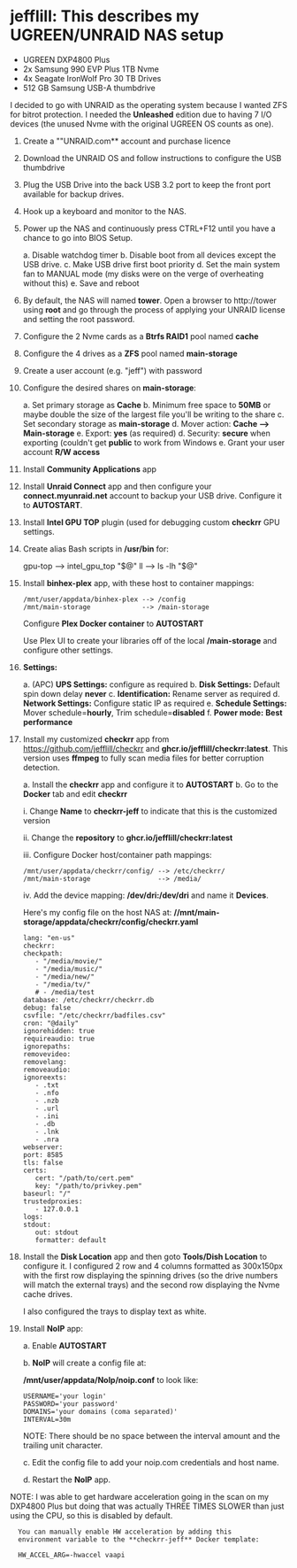 # jefflill: This describes my UGREEN/UNRAID NAS setup

* UGREEN DXP4800 Plus
* 2x Samsung 990 EVP Plus 1TB Nvme
* 4x Seagate IronWolf Pro 30 TB Drives
* 512 GB Samsung USB-A thumbdrive

I decided to go with UNRAID as the operating system because
I wanted ZFS for bitrot protection.  I needed the **Unleashed**
edition due to having 7 I/O devices (the unused Nvme with the
original UGREEN OS counts as one).

1. Create a ""UNRAID.com** account and purchase licence

2. Download the UNRAID OS and follow instructions to
   configure the USB thumbdrive

3. Plug the USB Drive into the back USB 3.2 port to
   keep the front port available for backup drives.

3. Hook up a keyboard and monitor to the NAS.

4. Power up the NAS and continuously press CTRL+F12
   until you have a chance to go into BIOS Setup.

   a. Disable watchdog timer
   b. Disable boot from all devices except the USB drive.
   c. Make USB drive first boot priority
   d. Set the main system fan to MANUAL mode (my disks
      were on the verge of overheating without this)
   e. Save and reboot

5. By default, the NAS will named **tower**.  Open a browser
   to http://tower using **root** and go through the
   process of applying your UNRAID license and setting
   the root password.

5. Configure the 2 Nvme cards as a **Btrfs RAID1** pool
   named **cache**

6. Configure the 4 drives as a **ZFS** pool named **main-storage**

6. Create a user account (e.g. "jeff") with password

7. Configure the desired shares on **main-storage**:

   a. Set primary storage as **Cache**
   b. Minimum free space to **50MB** or maybe double the size
      of the largest file you'll be writing to the share
   c. Set secondary storage as **main-storage**
   d. Mover action: **Cache --> Main-storage**
   e. Export: **yes** (as required)
   d. Security: **secure** when exporting (couldn't get
      **public** to work from Windows
   e. Grant your user account **R/W access**

8. Install **Community Applications** app

9. Install **Unraid Connect** app and then configure your
   **connect.myunraid.net** account to backup your USB
   drive.  Configure it to **AUTOSTART**.

10. Install **Intel GPU TOP** plugin (used for debugging
    custom **checkrr** GPU settings.

11. Create alias Bash scripts in **/usr/bin** for:
    
    gpu-top --> intel_gpu_top "$@"
    ll      --> ls -lh "$@"

13. Install **binhex-plex** app, with these host to container
    mappings:
    
    ```
    /mnt/user/appdata/binhex-plex --> /config
    /mnt/main-storage             --> /main-storage
    ```

    Configure **Plex Docker container** to **AUTOSTART**
    
    Use Plex UI to create your libraries off of the local
    **/main-storage** and configure other settings.

14. **Settings:**

    a. (APC) **UPS Settings:** configure as required
    b. **Disk Settings:** Default spin down delay **never**
    c. **Identification:** Rename server as required
    d. **Network Settings:** Configure static IP as required
    e. **Schedule Settings:** Mover schedule=**hourly**,
       Trim schedule=**disabled**
    f. **Power mode:** **Best performance**

15. Install my customized **checkrr** app from 
    https://github.com/jefflill/checkrr and 
    **ghcr.io/jefflill/checkrr:latest**.  This version
    uses **ffmpeg** to fully scan media files for
    better corruption detection.

    a. Install the **checkrr** app and configure it to **AUTOSTART**
    b. Go to the **Docker** tab and edit **checkrr**

       i. Change **Name** to **checkrr-jeff** to indicate
          that this is the customized version

       ii. Change the **repository** to **ghcr.io/jefflill/checkrr:latest**

       iii. Configure Docker host/container path mappings:
       ```
       /mnt/user/appdata/checkrr/config/ --> /etc/checkrr/
       /mnt/main-storage                 --> /media/
       ```

       iv. Add the device mapping: **/dev/dri:/dev/dri** and name
           it **Devices**.

      Here's my config file on the host NAS at:
      **//mnt/main-storage/appdata/checkrr/config/checkrr.yaml**
      ```
      lang: "en-us"
      checkrr:
      checkpath: 
         - "/media/movie/"
         - "/media/music/"
         - "/media/new/"
         - "/media/tv/"
         # - /media/test
      database: /etc/checkrr/checkrr.db
      debug: false
      csvfile: "/etc/checkrr/badfiles.csv"
      cron: "@daily"
      ignorehidden: true
      requireaudio: true
      ignorepaths:
      removevideo:
      removelang:
      removeaudio:
      ignoreexts:
         - .txt
         - .nfo
         - .nzb
         - .url
         - .ini
         - .db
         - .lnk
         - .nra
      webserver:
      port: 8585
      tls: false
      certs:
         cert: "/path/to/cert.pem"
         key: "/path/to/privkey.pem"
      baseurl: "/"
      trustedproxies:
         - 127.0.0.1
      logs:
      stdout:
         out: stdout
         formatter: default
      ```

16. Install the **Disk Location** app and then goto 
    **Tools/Dish Location** to configure it.  I configured
    2 row and 4 columns formatted as 300x150px with the
    first row displaying the spinning drives (so the drive
    numbers will match the external trays) and the second
    row displaying the Nvme cache drives.

    I also configured the trays to display text as white.

17. Install **NoIP** app:

    a. Enable **AUTOSTART**

    b. **NoIP** will create a config file at:

       **/mnt/user/appdata/NoIp/noip.conf** to look like:
       ```
       USERNAME='your login'
       PASSWORD='your password'
       DOMAINS='your domains (coma separated)'
       INTERVAL=30m
       ```

       NOTE: There should be no space between the interval
             amount and the trailing unit character.

    c. Edit the config file to add your noip.com credentials
       and host name.

    d. Restart the **NoIP** app.

NOTE: I was able to get hardware acceleration going in the scan
      on my DXP4800 Plus but doing that was actually THREE TIMES SLOWER
      than just using the CPU, so this is disabled by default.

      You can manually enable HW acceleration by adding this 
      environment variable to the **checkrr-jeff** Docker template:

      HW_ACCEL_ARG=-hwaccel vaapi

